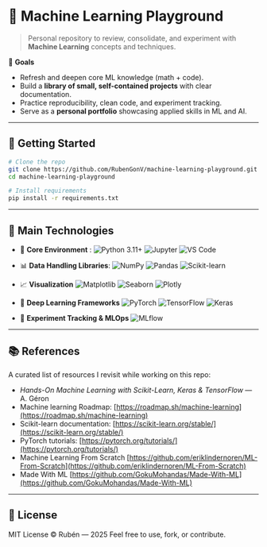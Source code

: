 # 🧠 Machine Learning Playground

> Personal repository to review, consolidate, and experiment with **Machine Learning** concepts and techniques.

🎯 **Goals**

* Refresh and deepen core ML knowledge (math + code).
* Build a **library of small, self-contained projects** with clear documentation.
* Practice reproducibility, clean code, and experiment tracking.
* Serve as a **personal portfolio** showcasing applied skills in ML and AI.

---

## 🚀 Getting Started

```bash
# Clone the repo
git clone https://github.com/RubenGonV/machine-learning-playground.git
cd machine-learning-playground

# Install requirements
pip install -r requirements.txt
```

---
## 🧰 Main Technologies

- 🐍 **Core Environment** : 
![Python 3.11+](https://img.shields.io/badge/Python%203.11+-3670A0?style=for-the-badge&logo=python&logoColor=ffdd54)
![Jupyter](https://img.shields.io/badge/Jupyter-F37626.svg?style=for-the-badge\&logo=Jupyter\&logoColor=white)
![VS Code](https://img.shields.io/badge/VS%20Code-0078D4?style=for-the-badge\&logo=visualstudiocode\&logoColor=white)

- 📊 **Data Handling Libraries**: 
![NumPy](https://img.shields.io/badge/NumPy-013243.svg?style=for-the-badge\&logo=numpy\&logoColor=white)
![Pandas](https://img.shields.io/badge/Pandas-150458.svg?style=for-the-badge\&logo=pandas\&logoColor=white)
![Scikit-learn](https://img.shields.io/badge/Scikit--learn-F7931E.svg?style=for-the-badge\&logo=scikit-learn\&logoColor=white)

- 📈 **Visualization**
![Matplotlib](https://img.shields.io/badge/Matplotlib-ffffff.svg?style=for-the-badge\&logo=Matplotlib\&logoColor=black)
![Seaborn](https://img.shields.io/badge/Seaborn-4B8BBE.svg?style=for-the-badge\&logo=python\&logoColor=white)
![Plotly](https://img.shields.io/badge/Plotly-3F4F75.svg?style=for-the-badge\&logo=plotly\&logoColor=white)

- 🤖 **Deep Learning Frameworks**
![PyTorch](https://img.shields.io/badge/PyTorch-EE4C2C.svg?style=for-the-badge\&logo=PyTorch\&logoColor=white)
![TensorFlow](https://img.shields.io/badge/TensorFlow-FF6F00.svg?style=for-the-badge\&logo=TensorFlow\&logoColor=white)
![Keras](https://img.shields.io/badge/Keras-D00000.svg?style=for-the-badge\&logo=Keras\&logoColor=white)

- 🧪 **Experiment Tracking & MLOps**
![MLflow](https://img.shields.io/badge/MLflow-d9ead3.svg?style=for-the-badge\&logo=mlflow\&logoColor=1E90FF)

---

## 📚 References

A curated list of resources I revisit while working on this repo:

* *Hands-On Machine Learning with Scikit-Learn, Keras & TensorFlow* — A. Géron
* Machine learning Roadmap: [https://roadmap.sh/machine-learning](https://roadmap.sh/machine-learning)
* Scikit-learn documentation: [https://scikit-learn.org/stable/](https://scikit-learn.org/stable/)
* PyTorch tutorials: [https://pytorch.org/tutorials/](https://pytorch.org/tutorials/)
* Machine Learning From Scratch [https://github.com/eriklindernoren/ML-From-Scratch](https://github.com/eriklindernoren/ML-From-Scratch)
* Made With ML [https://github.com/GokuMohandas/Made-With-ML](https://github.com/GokuMohandas/Made-With-ML)

---

## 🧾 License

MIT License © Rubén — 2025
Feel free to use, fork, or contribute.

